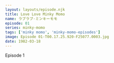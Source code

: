 ```yaml
---
layout: layouts/episode.njk
title: Love Love Minky Momo
name: ラブラブ·ミンキーモモ
episode: 01
series: minky-momo
tags: ['minky momo', 'minky-momo-episodes']
image: Episode 01-T00.17.25.920-F25077.0003.jpg
date: 1982-03-18
---
```


Episode 1